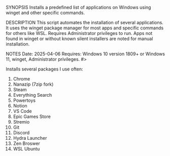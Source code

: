 SYNOPSIS
Installs a predefined list of applications on Windows using winget and other specific commands.

DESCRIPTION
This script automates the installation of several applications.
It uses the winget package manager for most apps and specific commands for others like WSL.
Requires Administrator privileges to run.
Apps not found in winget or without known silent installers are noted for manual installation.

NOTES
Date:   2025-04-06
Requires: Windows 10 version 1809+ or Windows 11, winget, Administrator privileges.
#>

Installs several packages I use often:
1. Chrome
2. Nanazip (7zip fork)
3. Steam
4. Everything Search
5. Powertoys
6. Notion
7. VS Code
8. Epic Games Store
9. Stremio
10. Git
11. Discord
12. Hydra Launcher
13. Zen Broswer
14. WSL Ubuntu
